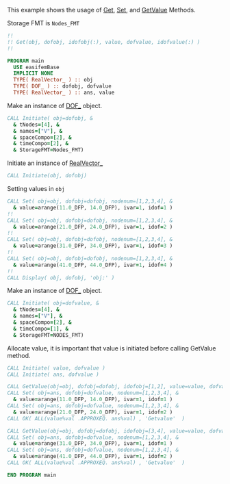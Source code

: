 This example shows the usage of [Get](Get.md), [Set](Set.md), and [GetValue](GetValue.md) Methods.

Storage FMT is `Nodes_FMT`

```fortran
!!
!! Get(obj, dofobj, idofobj(:), value, dofvalue, idofvalue(:) )
!!
```

```fortran
PROGRAM main
  USE easifemBase
  IMPLICIT NONE
  TYPE( RealVector_ ) :: obj
  TYPE( DOF_ ) :: dofobj, dofvalue
  TYPE( RealVector_ ) :: ans, value
```

Make an instance of [DOF_](../DOF/DOF_.md) object.

```fortran
CALL Initiate( obj=dofobj, &
  & tNodes=[4], &
  & names=["V"], &
  & spaceCompo=[2], &
  & timeCompo=[2], &
  & StorageFMT=Nodes_FMT)
```

Initiate an instance of [RealVector_](RealVector_.md)

```fortran
CALL Initiate(obj, dofobj)
```

Setting values in `obj`

```fortran
CALL Set( obj=obj, dofobj=dofobj, nodenum=[1,2,3,4], &
  & value=arange(11.0_DFP, 14.0_DFP), ivar=1, idof=1 )
!!
CALL Set( obj=obj, dofobj=dofobj, nodenum=[1,2,3,4], &
  & value=arange(21.0_DFP, 24.0_DFP), ivar=1, idof=2 )
!!
CALL Set( obj=obj, dofobj=dofobj, nodenum=[1,2,3,4], &
  & value=arange(31.0_DFP, 34.0_DFP), ivar=1, idof=3 )
!!
CALL Set( obj=obj, dofobj=dofobj, nodenum=[1,2,3,4], &
  & value=arange(41.0_DFP, 44.0_DFP), ivar=1, idof=4 )
!!
CALL Display( obj, dofobj, 'obj:' )
```

Make an instance of [DOF_](../DOF/DOF_.md) object.

```fortran
CALL Initiate( obj=dofvalue, &
  & tNodes=[4], &
  & names=["V"], &
  & spaceCompo=[2], &
  & timeCompo=[1], &
  & StorageFMT=NODES_FMT)
```

Allocate value, it is important that value is initiated before calling GetValue method.

```fortran
CALL Initiate( value, dofvalue )
CALL Initiate( ans, dofvalue )
```

```fortran
CALL GetValue(obj=obj, dofobj=dofobj, idofobj=[1,2], value=value, dofvalue=dofvalue, idofvalue=[1,2])
CALL Set( obj=ans, dofobj=dofvalue, nodenum=[1,2,3,4], &
  & value=arange(11.0_DFP, 14.0_DFP), ivar=1, idof=1 )
CALL Set( obj=ans, dofobj=dofvalue, nodenum=[1,2,3,4], &
  & value=arange(21.0_DFP, 24.0_DFP), ivar=1, idof=2 )
CALL OK( ALL(value%val .APPROXEQ. ans%val) , 'Getvalue'  )
```

```fortran
CALL GetValue(obj=obj, dofobj=dofobj, idofobj=[3,4], value=value, dofvalue=dofvalue, idofvalue=[1,2])
CALL Set( obj=ans, dofobj=dofvalue, nodenum=[1,2,3,4], &
  & value=arange(31.0_DFP, 34.0_DFP), ivar=1, idof=1 )
CALL Set( obj=ans, dofobj=dofvalue, nodenum=[1,2,3,4], &
  & value=arange(41.0_DFP, 44.0_DFP), ivar=1, idof=2 )
CALL OK( ALL(value%val .APPROXEQ. ans%val) , 'Getvalue'  )
```

```fortran
END PROGRAM main
```
